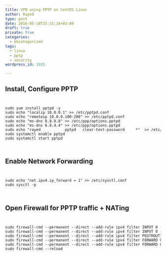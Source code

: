 ```yaml
---
title: VPN using PPTP on CentOS Linux
author: Rayed
type: post
date: 2016-05-10T15:15:16+03:00
draft: true
private: true
categories:
  - Uncategorized
tags:
  - linux
  - pptp
  - security
wordpress_id: 1915

---
```

<h2>Install, Configure PPTP</h2>
<p><code></p>
<pre>
sudo yum install pptpd -y
sudo echo "localip 10.0.0.1" >> /etc/pptpd.conf
sudo echo "remoteip 10.0.0.100-200" >> /etc/pptpd.conf
sudo echo "ms-dns 8.8.8.8" >> /etc/ppp/options.pptpd
sudo echo "ms-dns 8.8.4.4" >> /etc/ppp/options.pptpd
sudo echo "rayed           pptpd   clear-text-password     *"  >> /etc/ppp/chap-secrets
sudo systemctl enable pptpd 
sudo systemctl start pptpd 
</pre>
<p></code></p>
<h2>Enable Network Forwarding</h2>
<p><code></p>
<pre>
sudo echo "net.ipv4.ip_forward = 1" >> /etc/sysctl.conf
sudo sysctl -p
</pre>
<p></code></p>
<h2>Open Firewall for PPTP traffic + NATing</h2>
<p><code></p>
<pre>
sudo firewall-cmd --permanent --direct --add-rule ipv4 filter INPUT 0 -i eth0 -p tcp --dport 1723 -j ACCEPT 
sudo firewall-cmd --permanent --direct --add-rule ipv4 filter INPUT 0 -p gre -j ACCEPT 
sudo firewall-cmd --permanent --direct --add-rule ipv4 filter POSTROUTING 0 -t nat -o eth0 -j MASQUERADE 
sudo firewall-cmd --permanent --direct --add-rule ipv4 filter FORWARD 0 -i ppp+ -o eth0 -j ACCEPT 
sudo firewall-cmd --permanent --direct --add-rule ipv4 filter FORWARD 0 -i eth0 -o ppp+ -j ACCEPT
sudo firewall-cmd --reload
</pre>
<p></code></p>
